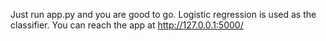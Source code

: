 Just run app.py and you are good to go.
Logistic regression is used as the classifier.
You can reach the app at http://127.0.0.1:5000/
